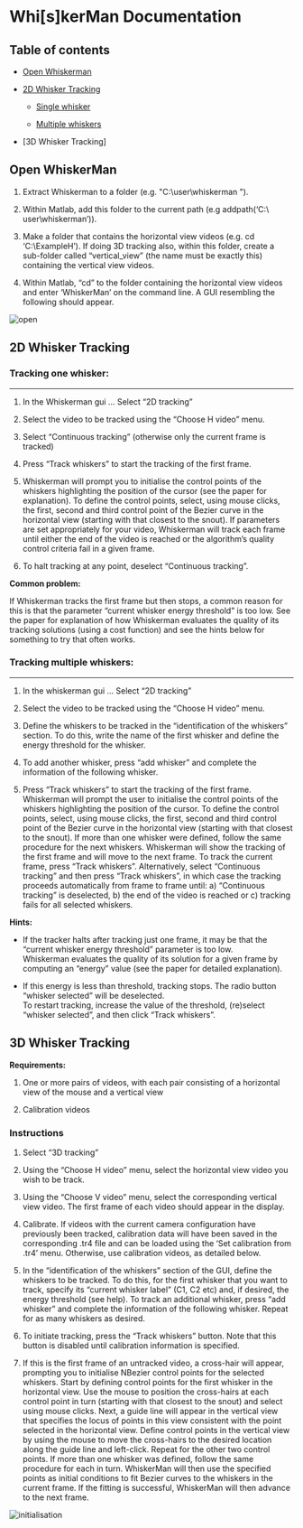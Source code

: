 # Whi[s]kerMan Documentation

## Table of contents
- [Open Whiskerman](https://github.com/PetersenLab/WhiskerMan/blob/master/doc/Open_whiskerman.md#open-whiskerman)

- [2D Whisker Tracking](https://github.com/PetersenLab/WhiskerMan/blob/master/doc/Open_whiskerman.md#2d-whisker-tracking)
  
  - [Single whisker](https://github.com/PetersenLab/WhiskerMan/blob/master/doc/Open_whiskerman.md#tracking-one-whisker)
  
  - [Multiple whiskers](https://github.com/PetersenLab/WhiskerMan/blob/master/doc/Open_whiskerman.md#tracking-multiple-whiskers)
  
 - [3D Whisker Tracking]

## Open WhiskerMan 

1. Extract Whiskerman  to a folder (e.g. "C:\user\whiskerman ").

2. Within Matlab, add this folder to the current path (e.g addpath(‘C:\ user\whiskerman’)).

3. Make a  folder that contains the horizontal view videos (e.g. cd ‘C:\ExampleH’). If doing 3D tracking also, within this folder, create a sub-folder called “vertical_view” (the name must be exactly this) containing the vertical view videos.

4. Within Matlab, “cd” to the folder containing the horizontal view videos and enter ‘WhiskerMan’ on the command line.  A GUI resembling the following should appear.



![open](https://github.com/PetersenLab/WhiskerMan/blob/master/doc/screenshots/Screenshot_open.png)


## 2D Whisker Tracking

### Tracking one whisker:
---

1. In the Whiskerman gui … Select “2D tracking”

2. Select the video to be tracked using the “Choose H video” menu.

3. Select “Continuous tracking” (otherwise only the current frame is tracked)

4. Press “Track whiskers” to start the tracking of the first frame. 

5. Whiskerman will prompt you to initialise the control points of the whiskers highlighting the position of the cursor (see the paper for explanation). 
To define the control points, select, using mouse clicks, the first, second and third control point of the Bezier curve in the horizontal view (starting with that closest to the snout).
If parameters are set appropriately for your video, Whiskerman will track each frame until either the end of the video is reached or the algorithm’s quality control criteria fail in a given frame.

6. To halt tracking at any point, deselect “Continuous tracking”.

**Common problem:** 

If Whiskerman tracks the first frame but then stops, a common reason for this is that the parameter “current whisker energy threshold” is too low.  See the paper for explanation of how Whiskerman evaluates the quality of its tracking solutions (using a cost function) and see the hints below for something to try that often works.

### Tracking multiple whiskers:
---

1. In the whiskerman gui … Select “2D tracking”

2. Select the video to be tracked using the “Choose H video” menu.

3. Define the whiskers to be tracked in the “identification of the whiskers” section. To do this, write the name of the first whisker and define the energy threshold for the whisker. 

4. To add another whisker, press “add whisker” and complete the information of the following whisker.

5. Press “Track whiskers” to start the tracking of the first frame. Whiskerman will prompt the user to initialise the control points of the whiskers highlighting the position of the cursor. To define the control points, select, using mouse clicks, the first, second and third control point of the Bezier curve in the horizontal view (starting with that closest to the snout). If more than one whisker were defined, follow the same procedure for the next whiskers.
Whiskerman will show the tracking of the first frame and will move to the next frame. To track the current frame, press “Track whiskers”. Alternatively, select “Continuous tracking” and then press “Track whiskers”, in which case the tracking proceeds automatically from frame to frame until: a) “Continuous tracking” is deselected, b) the end of the video is reached or c) tracking fails for all selected whiskers.

**Hints:**

- If the tracker halts after tracking just one frame, it may be that the “current whisker energy threshold” parameter is too low.  
Whiskerman evaluates the quality of its solution for a given frame by computing an “energy” value (see the paper for detailed explanation).  

- If this energy is less than threshold, tracking stops.  The radio button “whisker selected” will be deselected.  
To restart tracking, increase the value of the threshold, (re)select “whisker selected”, and then click “Track whiskers”. 


## 3D Whisker Tracking

**Requirements:**

1. One or more pairs of videos, with each pair consisting of a horizontal view of the mouse and a vertical view

2. Calibration videos

### Instructions

1. Select “3D tracking”

2. Using the “Choose H video” menu, select the horizontal view video you wish to be track.
3. Using the “Choose V video” menu, select the corresponding vertical view video. The first frame of each video should appear in the display. 

3. Calibrate.  If videos with the current camera configuration have previously been tracked, calibration data will have been saved in the corresponding .tr4 file and can be loaded using the ‘Set calibration from .tr4’ menu.  Otherwise, use calibration videos, as detailed below.

4. In the “identification of the whiskers” section of the GUI, define the whiskers to be tracked. To do this, for the first whisker that you want to track, specify its “current whisker label” (C1, C2 etc) and, if desired, the energy threshold (see help). To track an additional whisker, press “add whisker” and complete the information of the following whisker.  Repeat for as many whiskers as desired.

5. To initiate tracking, press the “Track whiskers”  button.  Note that this button is disabled until calibration information is specified. 

6. If this is the first frame of an untracked video, a cross-hair will appear, prompting you to initialise NBezier control points for the selected whiskers. Start by defining control points for the first whisker in the horizontal view.  Use the mouse to position the cross-hairs at each control point in turn (starting with that closest to the snout) and select using mouse clicks. Next, a guide line will appear in the vertical view that specifies the locus of points in this view consistent with the point selected in the horizontal view.  Define control points in the vertical view by using the mouse to move the cross-hairs to the desired location along the guide line and left-click.  Repeat for the other two control points.  If more than one whisker was defined, follow the same procedure for each in turn.  WhiskerMan will then use the specified points as initial conditions to fit Bezier curves to the whiskers in the current frame.  If the fitting is successful, WhiskerMan will then advance to the next frame. 

![initialisation](/screenshots/Screenshot_initialisation.png)

